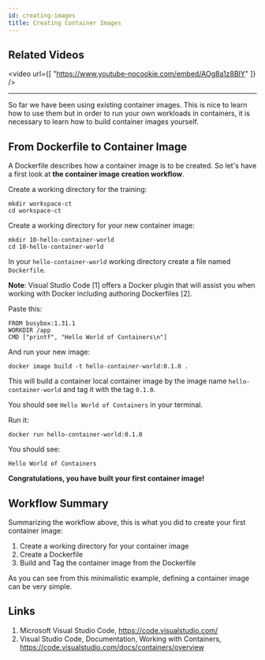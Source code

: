 ```yaml
---
id: creating-images
title: Creating Container Images
---
```


## Related Videos
<video
  url={[
    "https://www.youtube-nocookie.com/embed/AOg8a1z8BIY"
  ]}
/>

---

So far we have been using existing container images. This is nice to learn how to use them but in order to run your own workloads in containers, it is necessary to learn how to build container images yourself.

## From Dockerfile to Container Image

A Dockerfile describes how a container image is to be created. So let's have a first look at **the container image creation workflow**.

Create a working directory for the training:

    mkdir workspace-ct
    cd workspace-ct

Create a working directory for your new container image:

    mkdir 10-hello-container-world
    cd 10-hello-container-world

In your `hello-container-world` working directory create a file named `Dockerfile`.

**Note**: Visual Studio Code [1] offers a Docker plugin that will assist you when working with Docker including authoring Dockerfiles [2].

Paste this:

    FROM busybox:1.31.1
    WORKDIR /app
    CMD ["printf", "Hello World of Containers\n"]

And run your new image:

    docker image build -t hello-container-world:0.1.0 .

This will build a container local container image by the image name `hello-container-world` and tag it with the tag `0.1.0`.

You should see `Hello World of Containers` in your terminal.

Run it:

    docker run hello-container-world:0.1.0

You should see:

    Hello World of Containers

**Congratulations, you have built your first container image!**

## Workflow Summary

Summarizing the workflow above, this is what you did to create your first container image:

1. Create a working directory for your container image
2. Create a Dockerfile
3. Build and Tag the container image from the Dockerfile

As you can see from this minimalistic example, defining a container image can be very simple.

## Links

1. Microsoft Visual Studio Code, https://code.visualstudio.com/
2. Visual Studio Code, Documentation, Working with Containers, https://code.visualstudio.com/docs/containers/overview
